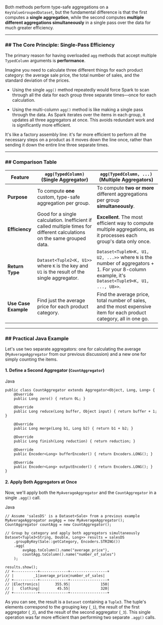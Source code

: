 Both methods perform type-safe aggregations on a `KeyValueGroupedDataset`, but the fundamental difference is that the first computes a **single aggregation**, while the second computes **multiple different aggregations simultaneously** in a single pass over the data for much greater efficiency.

---

### ## The Core Principle: Single-Pass Efficiency

The primary reason for having overloaded `agg` methods that accept multiple `TypedColumn` arguments is **performance**.

Imagine you need to calculate three different things for each product category: the average sale price, the total number of sales, and the standard deviation of the prices.

- Using the single `agg()` method repeatedly would force Spark to scan through all the data for each group three separate times—once for each calculation.
    
- Using the multi-column `agg()` method is like making a single pass through the data. As Spark iterates over the items in each group, it updates all three aggregators at once. This avoids redundant work and is significantly more efficient.
    

It's like a factory assembly line: it's far more efficient to perform all the necessary steps on a product as it moves down the line once, rather than sending it down the entire line three separate times.

---

### ## Comparison Table

|Feature|`agg(TypedColumn)`<br/>(Single Aggregator)|`agg(TypedColumn, ...)`<br/>(Multiple Aggregators)|
|---|---|---|
|**Purpose**|To compute **one** custom, type-safe aggregation per group.|To compute **two or more** different aggregations per group **simultaneously**.|
|**Efficiency**|Good for a single calculation. Inefficient if called multiple times for different calculations on the same grouped data.|**Excellent**. The most efficient way to compute multiple aggregations, as it processes each group's data only once.|
|**Return Type**|`Dataset<Tuple2<K, U1>>` where `K` is the key and `U1` is the result of the single aggregator.|`Dataset<TupleN<K, U1, U2, ...>>` where `N` is the number of aggregators + 1. For your 8-column example, it's `Dataset<Tuple9<K, U1, ..., U8>>`.|
|**Use Case Example**|Find just the average price for each product category.|Find the average price, total number of sales, and the most expensive item for each product category, all in one go.|

---

### ## Practical Java Example

Let's use two separate aggregators: one for calculating the average (`MyAverageAggregator` from our previous discussion) and a new one for simply counting the items.

#### 1. Define a Second Aggregator (`CountAggregator`)

Java

```
public class CountAggregator extends Aggregator<Object, Long, Long> {
    @Override
    public Long zero() { return 0L; }

    @Override
    public Long reduce(Long buffer, Object input) { return buffer + 1; }

    @Override
    public Long merge(Long b1, Long b2) { return b1 + b2; }

    @Override
    public Long finish(Long reduction) { return reduction; }

    @Override
    public Encoder<Long> bufferEncoder() { return Encoders.LONG(); }

    @Override
    public Encoder<Long> outputEncoder() { return Encoders.LONG(); }
}
```

#### 2. Apply Both Aggregators at Once

Now, we'll apply both the `MyAverageAggregator` and the `CountAggregator` in a single `.agg()` call.

Java

```
// Assume 'salesDS' is a Dataset<Sale> from a previous example
MyAverageAggregator avgAgg = new MyAverageAggregator();
CountAggregator countAgg = new CountAggregator();

// Group by category and apply both aggregators simultaneously
Dataset<Tuple3<String, Double, Long>> results = salesDS
    .groupByKey(Sale::getCategory, Encoders.STRING())
    .agg(
        avgAgg.toColumn().name("average_price"),
        countAgg.toColumn().name("number_of_sales")
    );

results.show();
// +-----------+-------------+-----------------+
// |         _1|average_price|number_of_sales|
// +-----------+-------------+-----------------+
// |Electronics|       355.95|              150|
// |   Clothing|        45.55|              320|
// +-----------+-------------+-----------------+
```

As you can see, the result is a `Dataset` containing a `Tuple3`. The tuple's elements correspond to the grouping key (`_1`), the result of the first aggregator (`_2`), and the result of the second aggregator (`_3`). This single operation was far more efficient than performing two separate `.agg()` calls.
